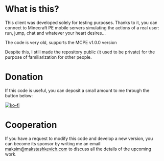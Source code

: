 # What is this?

This client was developed solely for testing purposes. Thanks to it, you can connect to Minecraft PE mobile servers simulating the actions of a real user: run, jump, chat and whatever your heart desires...

The code is very old, supports the MCPE v1.0.0 version

Despite this, I still made the repository public (it used to be private) for the purpose of familiarization for other people. 

# Donation 

If this code is useful, you can deposit a small amount to me through the button below:

[![ko-fi](https://ko-fi.com/img/githubbutton_sm.svg)](https://ko-fi.com/G2G5HF3QV)

# Cooperation

If you have a request to modify this code and develop a new version, you can become its sponsor by writing me an email maksim@makstashkevich.com to discuss all the details of the upcoming work.
